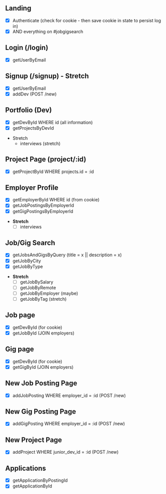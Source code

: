 ## Landing

- [x] Authenticate (check for cookie - then save cookie in state to persist log in)
- [x] AND everything on #jobgigsearch

## Login (/login)

- [x] getUserByEmail

## Signup (/signup) - Stretch

- [x] getUserByEmail
- [x] addDev (POST /new)

## Portfolio (Dev)

- [x] getDevById WHERE id (all information)
- [x] getProjectsByDevId
- Stretch
  - interviews (stretch)

## Project Page (project/:id)

- [x] getProjectById WHERE projects.id = :id

## Employer Profile

- [x] getEmployerById WHERE id (from cookie)
- [x] getJobPostingsByEmployerId
- [x] getGigPostingsByEmployerId
- **Stretch**
  - [ ] interviews

## Job/Gig Search

- [x] getJobsAndGigsByQuery (title = x || description = x)
- [x] getJobByCity
- [x] getJobByType
- **Stretch**
  - [ ] getJobBySalary
  - [ ] getJobByRemote
  - [ ] getJobByEmployer (maybe)
  - [ ] getJobByTag (stretch)

## Job page

- [x] getDevById (for cookie)
- [x] getJobById (JOIN employers)

## Gig page

- [x] getDevById (for cookie)
- [x] getGigById (JOIN employers)

## New Job Posting Page

- [x] addJobPosting WHERE employer_id = :id (POST /new)

## New Gig Posting Page

- [x] addGigPosting WHERE employer_id = :id (POST /new)

## New Project Page

- [x] addProject WHERE junior_dev_id = :id (POST /new)

## Applications

- [x] getApplicationByPostingId
- [x] getApplicationById
